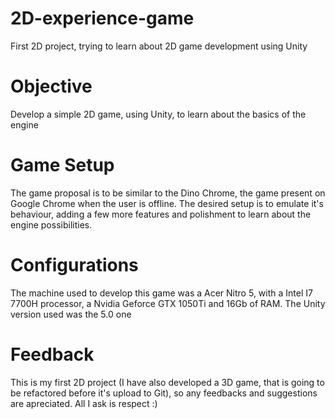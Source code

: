 # 2D-experience-game
First 2D project, trying to learn about 2D game development using Unity

# Objective
Develop a simple 2D game, using Unity, to learn about the basics of the engine

# Game Setup
The game proposal is to be similar to the Dino Chrome, the game present on Google Chrome when the user is offline. The desired setup is to emulate it's behaviour, adding a few more features and polishment to learn about the engine possibilities.

# Configurations
The machine used to develop this game was a Acer Nitro 5, with a Intel I7 7700H processor, a Nvidia Geforce GTX 1050Ti and 16Gb of RAM. The Unity version used was the 5.0 one

# Feedback
This is my first 2D project (I have also developed a 3D game, that is going to be refactored before it's upload to Git), so any feedbacks and suggestions are apreciated. All I ask is respect :)
